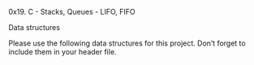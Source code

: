 0x19. C - Stacks, Queues - LIFO, FIFO

Data structures

Please use the following data structures for this project. Don’t forget to include them in your header file.

